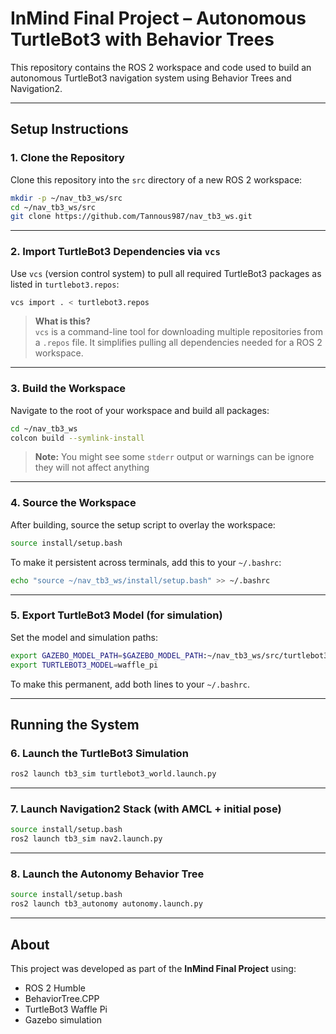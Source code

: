 # InMind Final Project – Autonomous TurtleBot3 with Behavior Trees

This repository contains the ROS 2 workspace and code used to build an autonomous TurtleBot3 navigation system using Behavior Trees and Navigation2.

---

## Setup Instructions

### 1. Clone the Repository

Clone this repository into the `src` directory of a new ROS 2 workspace:

```bash
mkdir -p ~/nav_tb3_ws/src
cd ~/nav_tb3_ws/src
git clone https://github.com/Tannous987/nav_tb3_ws.git
```

---

### 2. Import TurtleBot3 Dependencies via `vcs`

Use `vcs` (version control system) to pull all required TurtleBot3 packages as listed in `turtlebot3.repos`:

```bash
vcs import . < turtlebot3.repos
```

> **What is this?**  
> `vcs` is a command-line tool for downloading multiple repositories from a `.repos` file. It simplifies pulling all dependencies needed for a ROS 2 workspace.

---

### 3. Build the Workspace

Navigate to the root of your workspace and build all packages:

```bash
cd ~/nav_tb3_ws
colcon build --symlink-install
```

>**Note:** You might see some `stderr` output or warnings can be ignore they will not affect anything

---

### 4. Source the Workspace

After building, source the setup script to overlay the workspace:

```bash
source install/setup.bash
```

To make it persistent across terminals, add this to your `~/.bashrc`:

```bash
echo "source ~/nav_tb3_ws/install/setup.bash" >> ~/.bashrc
```

---

### 5. Export TurtleBot3 Model (for simulation)

Set the model and simulation paths:

```bash
export GAZEBO_MODEL_PATH=$GAZEBO_MODEL_PATH:~/nav_tb3_ws/src/turtlebot3/turtlebot3_simulations/turtlebot3_gazebo/models
export TURTLEBOT3_MODEL=waffle_pi
```

To make this permanent, add both lines to your `~/.bashrc`.

---

## Running the System

### 6. Launch the TurtleBot3 Simulation

```bash
ros2 launch tb3_sim turtlebot3_world.launch.py
```

---

### 7. Launch Navigation2 Stack (with AMCL + initial pose)

```bash
source install/setup.bash
ros2 launch tb3_sim nav2.launch.py
```

---

### 8. Launch the Autonomy Behavior Tree

```bash
source install/setup.bash
ros2 launch tb3_autonomy autonomy.launch.py
```

---

## About

This project was developed as part of the **InMind Final Project** using:
- ROS 2 Humble
- BehaviorTree.CPP
- TurtleBot3 Waffle Pi
- Gazebo simulation
